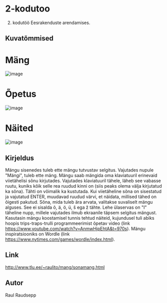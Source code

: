 # 2-kodutoo

2. kodutöö Eesrakenduste arendamises.

## Kuvatõmmised

# Mäng

![image](https://user-images.githubusercontent.com/90237383/167270638-0fbe8251-b913-4a2f-b987-f46bae6dd777.png)

# Õpetus

![image](https://user-images.githubusercontent.com/90237383/167270665-ae8c80d5-b7bf-4423-a749-907c55d25f7f.png)

# Näited

![image](https://user-images.githubusercontent.com/90237383/167270688-cdf12036-5cfd-4a38-af56-4023e7d5d0fd.png)

## Kirjeldus

Mängu sisenedes tuleb ette mängu tutvustav selgitus. Vajutades nupule "Mängi", tuleb ette mäng. Mängu saab mängida oma klaviatuuril erinevaid viietähelisi sõnu kirjutades. Vajutades klaviatuuril tähele, läheb see vabasse ruutu, kuniks kõik selle rea ruudud kinni on (siis peaks olema välja kirjutatud ka sõna). Tähti on võimalik ka kustutada. Kui viietäheline sõna on sisestatud ja vajutatud ENTER, muudavad ruudud värvi, et näidata, millised tähed on õigesti pakutud. Sõna, mida tuleb ära arvata, valitakse suvaliselt mängu alguses. See ei sisalda õ, ä, ö, ü, š ega ž tähte. Lehe ülaservas on "I" täheline nupp, millele vajutades ilmub ekraanile täpsem selgitus mängust. Kasutasin mängu koostamisel tunnis tehtud näiteid, kujundusel tuli abiks hoopis trips-traps-trulli programmeerimist õpetav video (link https://www.youtube.com/watch?v=AnmwHjpEhtA&t=970s). Mängu inspiratsiooniks on Wordle (link https://www.nytimes.com/games/wordle/index.html).

## Link

http://www.tlu.ee/~raulito/mang/sonamang.html

## Autor

Raul Raudsepp
